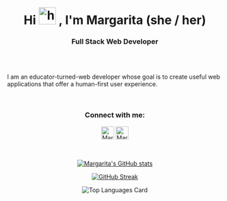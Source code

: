 <h1 align="center">
  Hi 
  <img src="https://user-images.githubusercontent.com/1303154/88677602-1635ba80-d120-11ea-84d8-d263ba5fc3c0.gif" height="40px" alt="hi">
  , I'm Margarita (she / her)
</h1>

<h3 align="center">Full Stack Web Developer</h3><br>

<br>

<p>I am an educator-turned-web developer whose goal is to create useful web applications that offer a human-first user experience. </p>

<br>

<div align="center">
  
  <h3>Connect with me:</h3>

[<img alt="Margarita Marmaridou | LinkedIn" width="30px" src="https://camo.githubusercontent.com/c8a9c5b414cd812ad6a97a46c29af67239ddaeae08c41724ff7d945fb4c047e5/68747470733a2f2f6564656e742e6769746875622e696f2f537570657254696e7949636f6e732f696d616765732f7376672f6c696e6b6564696e2e737667" />][linkedin]
<a href="mailto:margarita.c.marmaridou@gmail.com"><img  alt="Margarita Marmaridou | GMail" width="30px" src="https://camo.githubusercontent.com/4a3dd8d10a27c272fd04b2ce8ed1a130606f95ea6a76b5e19ce8b642faa18c27/68747470733a2f2f6564656e742e6769746875622e696f2f537570657254696e7949636f6e732f696d616765732f7376672f676d61696c2e737667" />

<div>
  
  [linkedin]: https://www.linkedin.com/in/margarita-marmaridou

<div align="center">

<br >

![Margarita's GitHub stats](https://github-readme-stats.vercel.app/api?username=mamarmar&theme=graywhite&show_icons=true&count_private=true)

[![GitHub Streak](https://github-readme-streak-stats.herokuapp.com/?user=mamarmar&theme=graywhite)](https://git.io/streak-stats)
  
![Top Languages Card](https://github-readme-stats.vercel.app/api/top-langs/?username=mamarmar&theme=graywhite&layout=compact&langs_count=10)
